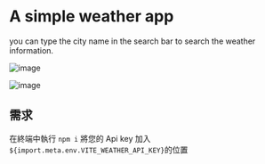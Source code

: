 # A simple weather app

you can type the city name in the search bar to search the weather information.

![image](https://github.com/lixinjie520/React-weather-app/assets/106680342/6750b6c6-5b13-48e5-bc91-95998ac38db7)

![image](https://github.com/lixinjie520/React-weather-app/assets/106680342/991b047c-2013-481a-8206-64340f80acbc)

## 需求

在終端中執行 `npm i`
將您的 Api key 加入`${import.meta.env.VITE_WEATHER_API_KEY}`的位置
